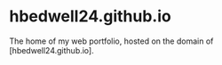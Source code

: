 hbedwell24.github.io
======================================================
The home of my web portfolio, hosted on the domain of [hbedwell24.github.io].
